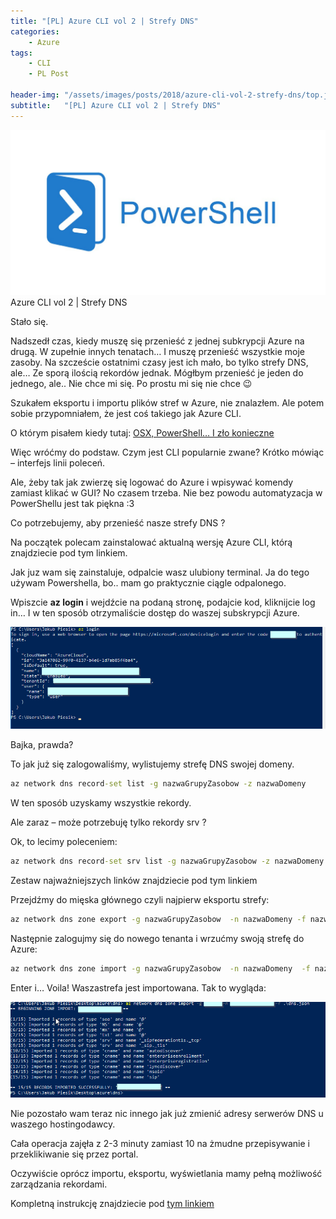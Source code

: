 ```yaml
---
title: "[PL] Azure CLI vol 2 | Strefy DNS"
categories:
    - Azure
tags:
    - CLI
    - PL Post

header-img: "/assets/images/posts/2018/azure-cli-vol-2-strefy-dns/top.jpg"
subtitle:   "[PL] Azure CLI vol 2 | Strefy DNS"
---
```

![[PL] Azure CLI vol 2 | Strefy DNS](/assets/images/posts/2018/azure-cli-vol-2-strefy-dns/top.jpg)Azure CLI vol 2 | Strefy DNS

Stało się.

Nadszedł czas, kiedy muszę się przenieść z jednej subkrypcji Azure na drugą. W zupełnie innych tenatach… I muszę przenieść wszystkie moje zasoby. Na szczeście ostatnimi czasy jest ich mało, bo tylko strefy DNS, ale… Ze sporą ilością rekordów jednak. Mógłbym przenieść je jeden do jednego, ale.. Nie chce mi się. Po prostu mi się nie chce 😉

Szukałem eksportu i importu plików stref w Azure, nie znalazłem. Ale potem sobie przypomniałem, że jest coś takiego jak Azure CLI.

O którym pisałem kiedy tutaj: [OSX, PowerShell… I zło konieczne](https://www.piesik.me/2017/07/12/osx-powershell-i-zlo-konieczne/)

Więc wróćmy do podstaw. Czym jest CLI popularnie zwane? Krótko mówiąc – interfejs linii poleceń.

Ale, żeby tak jak zwierzę się logować do Azure i wpisywać komendy zamiast klikać w GUI? No czasem trzeba. Nie bez powodu automatyzacja w PowerShellu jest tak piękna :3

Co potrzebujemy, aby przenieść nasze strefy DNS ?

Na początek polecam zainstalować aktualną wersję Azure CLI, którą znajdziecie pod tym linkiem.

Jak juz wam się zainstaluje, odpalcie wasz ulubiony terminal. Ja do tego używam Powershella, bo.. mam go praktycznie ciągle odpalonego.

Wpiszcie **az login** i wejdźcie na podaną stronę, podajcie kod, kliknijcie log in… I w ten sposób otrzymaliście dostęp do waszej subskrypcji Azure.

![[PL] Azure CLI vol 2 | Strefy DNS](/assets/images/posts/2018/azure-cli-vol-2-strefy-dns/01.png)

Bajka, prawda?

To jak już się zalogowaliśmy, wylistujemy strefę DNS swojej domeny.

```cmd
az network dns record-set list -g nazwaGrupyZasobow -z nazwaDomeny
```

W ten sposób uzyskamy wszystkie rekordy.

Ale zaraz – może potrzebuję tylko rekordy srv ?

Ok, to lecimy poleceniem:

```cmd
az network dns record-set srv list -g nazwaGrupyZasobow -z nazwaDomeny
```

Zestaw najważniejszych linków znajdziecie pod tym linkiem

Przejdźmy do mięska głównego czyli najpierw eksportu strefy:

```cmd
az network dns zone export -g nazwaGrupyZasobow  -n nazwaDomeny -f nazwaPliku
```

Następnie zalogujmy się do nowego tenanta i wrzućmy swoją strefę do Azure:

```cmd
az network dns zone import -g nazwaGrupyZasobow  -n nazwaDomeny  -f nazwaPliku
```

Enter i… Voila! Waszastrefa jest importowana. Tak to wygląda:

![[PL] Azure CLI vol 2 | Strefy DNS](/assets/images/posts/2018/azure-cli-vol-2-strefy-dns/02.png)

Nie pozostało wam teraz nic innego jak już zmienić adresy serwerów DNS u waszego hostingodawcy.

Cała operacja zajęła z 2-3 minuty zamiast 10 na żmudne przepisywanie i przeklikiwanie się przez portal.

Oczywiście oprócz importu, eksportu, wyświetlania mamy pełną możliwość zarządzania rekordami.

Kompletną instrukcję znajdziecie pod [tym linkiem](https://docs.microsoft.com/en-us/azure/dns/dns-getstarted-cli)
